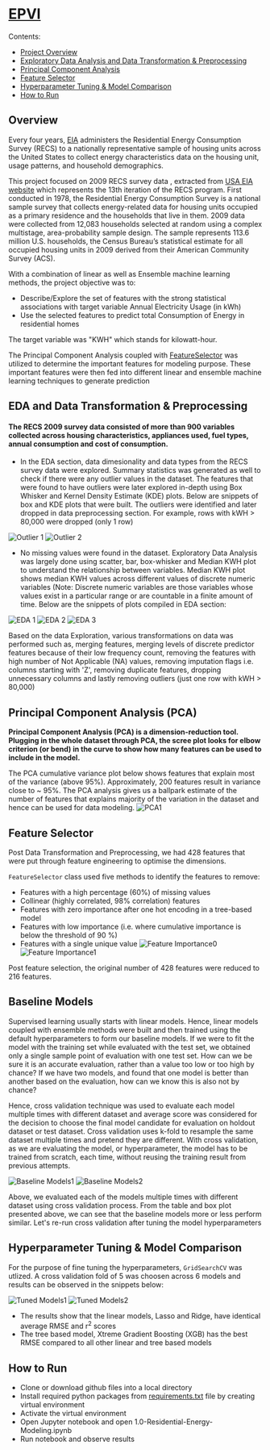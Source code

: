 # [EPVI](https://github.com/shivam1750/p_epvi/blob/main/README.md)

Contents:

- [Project Overview](#overview)
- [Exploratory Data Analysis and Data Transformation & Preprocessing](#eda-and-data-transformation--preprocessing)
- [Principal Component Analysis](#principal-component-analysis-pca)
- [Feature Selector](#feature-selector)
- [Hyperparameter Tuning & Model Comparison](#hyperparameter-tuning--model-comparison)
- [How to Run](#how-to-run)

## Overview 

Every four years, [EIA](https://www.eia.gov/consumption/residential/) administers the Residential Energy Consumption Survey (RECS) to a nationally representative sample of housing units across the United States to collect energy characteristics data on the housing unit, usage patterns, and household demographics.

This project focused on 2009 RECS survey data , extracted from [USA EIA website](https://www.eia.gov/consumption/residential/data/2009/) which represents the 13th iteration of the RECS program. First conducted in 1978, the Residential Energy Consumption Survey is a national sample survey that collects energy-related data for housing units occupied as a primary residence and the households that live in them. 2009 data were collected from 12,083 households selected at random using a complex multistage, area-probability sample design. The sample represents 113.6 million U.S. households, the Census Bureau’s statistical estimate for all occupied housing units in 2009 derived from their American Community Survey (ACS).

With a combination of linear as well as Ensemble machine learning methods, the project objective was to:

- Describe/Explore the set of features with the strong statistical associations with target variable Annual Electricity Usage (in kWh)
- Use the selected features to predict total Consumption of Energy in residential homes

The target variable was "KWH" which stands for kilowatt-hour.

The Principal Component Analysis coupled with [FeatureSelector](https://github.com/shivam1750/p_epvi/blob/main/feature_selector.py) was utilized to determine the important features for modeling purpose. These important features were then fed into different linear and ensemble machine learning techniques to generate prediction


## EDA and Data Transformation & Preprocessing

#### The RECS 2009 survey data consisted of more than 900 variables collected across housing characteristics, appliances used, fuel types, annual consumption and cost of consumption.

- In the EDA section, data dimesionality and data types from the RECS survey data were explored. Summary statistics was generated as well to check if there were any outlier values in the dataset. The features that were found to have outliers were later explored in-depth using Box Whisker and Kernel Density Estimate (KDE) plots. Below are snippets of box and KDE plots that were built. The outliers were identified and later dropped in data preprocessing section. For example, rows with kWH > 80,000 were dropped (only 1 row)

![Outlier 1](imgs/outlier1.png)
![Outlier 2](imgs/outlier2.png)

- No missing values were found in the dataset. Exploratory Data Analysis was largely done using scatter, bar, box-whisker and Median KWH plot to understand the relationship between variables. Median KWH plot shows median KWH values across different values of discrete numeric variables (Note: Discrete numeric variables are those variables whose values exist in a particular range or are countable in a finite amount of time. Below are the snippets of plots compiled in EDA section:

![EDA 1](imgs/eda.png)
![EDA 2](imgs/eda1.png)
![EDA 3](imgs/eda2.png)

Based on the data Exploration, various transformations on data was performed such as, merging features, merging levels of discrete predictor features because of their low frequency count, removing the features with high number of Not Applicable (NA) values, removing imputation flags i.e. columns starting with 'Z', removing duplicate features, dropping unnecessary columns and lastly removing outliers (just one row with kWH > 80,000)



## Principal Component Analysis (PCA)

**Principal Component Analysis (PCA) is a dimension-reduction tool. Plugging in the whole dataset through PCA, the scree plot looks for elbow criterion (or bend) in the curve to show how many features can be used to include in the model.**

The PCA cumulative variance plot below shows features that explain most of the variance (above 95%). Approximately, 200 features result in variance close to ~ 95%. The PCA analysis gives us a ballpark estimate of the number of features that explains majority of the variation in the dataset and hence can be used for data modeling.
![PCA1](imgs/pca.png)

## Feature Selector

Post Data Transformation and Preprocessing, we had 428 features that were put through feature engineering to optimise the dimensions.

`FeatureSelector` class used five methods to identify the features to remove:

- Features with a high percentage (60%) of missing values
- Collinear (highly correlated, 98% correlation) features
- Features with zero importance after one hot encoding in a tree-based model
- Features with low importance (i.e. where cumulative importance is below the threshold of 90 %)
- Features with a single unique value
  ![Feature Importance0](imgs/feature_importance.png)
  ![Feature Importance1](imgs/feature_importance1.png)

Post feature selection, the original number of 428 features were reduced to 216 features.



## Baseline Models

Supervised learning usually starts with linear models. Hence, linear models coupled with ensemble methods were built and then trained using the default hyperparameters to form our baseline models. If we were to fit the model with the training set while evaluated with the test set, we obtained only a single sample point of evaluation with one test set. How can we be sure it is an accurate evaluation, rather than a value too low or too high by chance? If we have two models, and found that one model is better than another based on the evaluation, how can we know this is also not by chance?

Hence, cross validation technique was used to evaluate each model multiple times with different dataset and average score was considered for the decision to choose the final model candidate for evaluation on holdout dataset or test dataset. Cross validation uses k-fold to resample the same dataset multiple times and pretend they are different. With cross validation, as we are evaluating the model, or hyperparameter, the model has to be trained from scratch, each time, without reusing the training result from previous attempts.

![Baseline Models1](imgs/baseline_models.png)
![Baseline Models2](imgs/baseline_model_metrics.PNG)

Above, we evaluated each of the models multiple times with different dataset using cross validation process. From the table and box plot presented above, we can see that the baseline models more or less perform similar. Let's re-run cross validation after tuning the model hyperparameters

## Hyperparameter Tuning & Model Comparison

For the purpose of fine tuning the hyperparameters, `GridSearchCV` was utlized. A cross validation fold of 5 was choosen across 6 models and results can be observed in the snippets below:

![Tuned Models1](imgs/tuned_models.png)
![Tuned Models2](imgs/tuned_model_metrics.PNG)

- The results show that the linear models, Lasso and Ridge, have identical average RMSE and r<sup>2</sup> scores
- The tree based model, Xtreme Gradient Boosting (XGB) has the best RMSE compared to all other linear and tree based models

## How to Run

- Clone or download github files into a local directory
- Install required python packages from [requirements.txt](https://github.com/shivam1750/p_epvi/blob/main/requirements.txt) file by creating virtual environment
- Activate the virtual environment
- Open Jupyter notebook and open 1.0-Residential-Energy-Modeling.ipynb
- Run notebook and observe results
